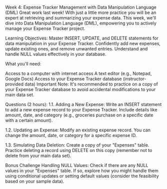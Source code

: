 Week 4: Expense Tracker Management with Data Manipulation Language (DML)
Great work last week! With just a little more practice you will be an expert at retrieving and summarizing your expense data. This week, we'll dive into Data Manipulation Language (DML), empowering you to actively manage your Expense Tracker project.

Learning Objectives:
Master INSERT, UPDATE, and DELETE statements for data manipulation in your Expense Tracker. Confidently add new expenses, update existing ones, and remove unwanted entries. Understand and handle NULL values effectively in your database.

What you'll need:

Access to a computer with internet access A text editor (e.g., Notepad, Google Docs) Access to your Expense Tracker database (instructor-provided data) Important Note: It's recommended to practice on a copy of your Expense Tracker database to avoid accidental modifications to your main data set.

Questions (2 hours):
1.1. Adding a New Expense: Write an INSERT statement to add a new expense record to your Expense Tracker. Include details like amount, date, and category (e.g., groceries purchase on a specific date with a certain amount).

1.2. Updating an Expense:
Modify an existing expense record. You can change the amount, date, or category for a specific expense ID.

1.3. Simulating Data Deletion:
Create a copy of your "Expenses" table. Practice deleting a record using DELETE on this copy (remember not to delete from your main data set).

Bonus Challenge
Handling NULL Values:
Check if there are any NULL values in your "Expenses" table. If so, explore how you might handle them using conditional updates or setting default values (consider the feasibility based on your sample data).
